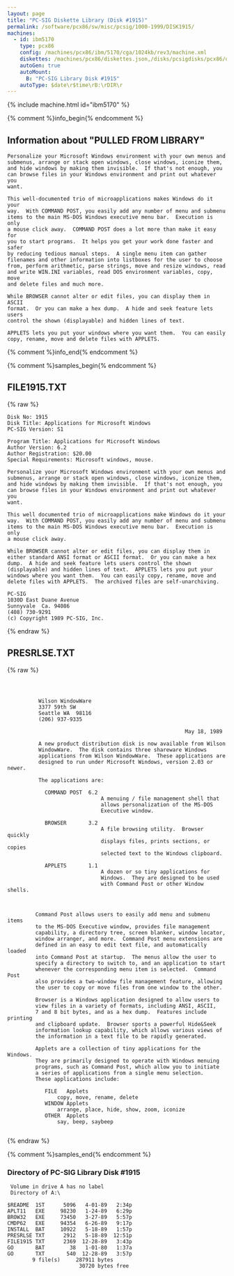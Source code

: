 ```yaml
---
layout: page
title: "PC-SIG Diskette Library (Disk #1915)"
permalink: /software/pcx86/sw/misc/pcsig/1000-1999/DISK1915/
machines:
  - id: ibm5170
    type: pcx86
    config: /machines/pcx86/ibm/5170/cga/1024kb/rev3/machine.xml
    diskettes: /machines/pcx86/diskettes.json,/disks/pcsigdisks/pcx86/diskettes.json
    autoGen: true
    autoMount:
      B: "PC-SIG Library Disk #1915"
    autoType: $date\r$time\rB:\rDIR\r
---
```


{% include machine.html id="ibm5170" %}

{% comment %}info_begin{% endcomment %}

## Information about "PULLED FROM LIBRARY"

    Personalize your Microsoft Windows environment with your own menus and
    submenus, arrange or stack open windows, close windows, iconize them,
    and hide windows by making them invisible.  If that's not enough, you
    can browse files in your Windows environment and print out whatever you
    want.
    
    This well-documented trio of microapplications makes Windows do it your
    way.  With COMMAND POST, you easily add any number of menu and submenu
    items to the main MS-DOS Windows executive menu bar.  Execution is only
    a mouse click away.  COMMAND POST does a lot more than make it easy for
    you to start programs.  It helps you get your work done faster and safer
    by reducing tedious manual steps.  A single menu item can gather
    filenames and other information into listboxes for the user to choose
    from, perform arithmetic, parse strings, move and resize windows, read
    and write WIN.INI variables, read DOS environment variables, copy, move
    and delete files and much more.
    
    While BROWSER cannot alter or edit files, you can display them in ASCII
    format.  Or you can make a hex dump.  A hide and seek feature lets users
    control the shown (displayable) and hidden lines of text.
    
    APPLETS lets you put your windows where you want them.  You can easily
    copy, rename, move and delete files with APPLETS.
{% comment %}info_end{% endcomment %}

{% comment %}samples_begin{% endcomment %}

## FILE1915.TXT

{% raw %}
```
Disk No: 1915                                                           
Disk Title: Applications for Microsoft Windows                          
PC-SIG Version: S1                                                      
                                                                        
Program Title: Applications for Microsoft Windows                       
Author Version: 6.2                                                     
Author Registration: $20.00                                             
Special Requirements: Microsoft windows, mouse.                         
                                                                        
Personalize your Microsoft Windows environment with your own menus and  
submenus, arrange or stack open windows, close windows, iconize them,   
and hide windows by making them invisible.  If that's not enough, you   
can browse files in your Windows environment and print out whatever you 
want.                                                                   
                                                                        
This well documented trio of microapplications make Windows do it your  
way.  With COMMAND POST, you easily add any number of menu and submenu  
items to the main MS-DOS Windows executive menu bar.  Execution is only 
a mouse click away.                                                     
                                                                        
While BROWSER cannot alter or edit files, you can display them in       
either standard ANSI format or ASCII format.  Or you can make a hex     
dump.  A hide and seek feature lets users control the shown             
(displayable) and hidden lines of text.  APPLETS lets you put your      
windows where you want them.  You can easily copy, rename, move and     
delete files with APPLETS.  The archived files are self-unarchiving.    
                                                                        
PC-SIG                                                                  
1030D East Duane Avenue                                                 
Sunnyvale  Ca. 94086                                                    
(408) 730-9291                                                          
(c) Copyright 1989 PC-SIG, Inc.                                         
```
{% endraw %}

## PRESRLSE.TXT

{% raw %}
```



          Wilson WindowWare
          3377 59th SW
          Seattle WA  98116
          (206) 937-9335

                                                         May 18, 1989

          A new product distribution disk is now available from Wilson
          WindowWare.  The disk contains three shareware Windows
          applications from Wilson WindowWare.  These applications are
          designed to run under Microsoft Windows, version 2.03 or newer.

          The applications are:

            COMMAND POST  6.2
                              A menuing / file management shell that
                              allows personalization of the MS-DOS
                              Executive window.

            BROWSER       3.2
                              A file browsing utility.  Browser quickly
                              displays files, prints sections, or copies 
                              selected text to the Windows clipboard.

            APPLETS       1.1
                              A dozen or so tiny applications for
                              Windows.  They are designed to be used
                              with Command Post or other Window shells.



         Command Post allows users to easily add menu and submenu items
         to the MS-DOS Executive window, provides file management
         capability, a directory tree, screen blanker, window locator,
         window arranger, and more.  Command Post menu extensions are
         defined in an easy to edit text file, and automatically loaded
         into Command Post at startup.  The menus allow the user to
         specify a directory to switch to, and an application to start
         whenever the corresponding menu item is selected.  Command Post
         also provides a two-window file management feature, allowing
         the user to copy or move files from one window to the other.

         Browser is a Windows application designed to allow users to
         view files in a variety of formats, including ANSI, ASCII,
         7 and 8 bit bytes, and as a hex dump.  Features include printing
         and clipboard update.  Browser sports a powerful Hide&Seek
         information lookup capability, which allows various views of
         the information in a text file to be rapidly generated.

         Applets are a collection of tiny applications for the Windows.
         They are primarily designed to operate with Windows menuing
         programs, such as Command Post, which allow you to initiate
         a series of applications from a single menu selection.
         These applications include:

            FILE   Applets
                copy, move, rename, delete
            WINDOW Applets
                arrange, place, hide, show, zoom, iconize
            OTHER  Applets
                say, beep, saybeep


```
{% endraw %}

{% comment %}samples_end{% endcomment %}

### Directory of PC-SIG Library Disk #1915

     Volume in drive A has no label
     Directory of A:\

    $README  1ST      5096   4-01-89   2:34p
    APLT11   EXE     98230   1-24-89   6:29p
    BROW32   EXE     73450   3-27-89   5:57p
    CMDP62   EXE     94354   6-26-89   9:17p
    INSTALL  BAT     10922   5-18-89   1:57p
    PRESRLSE TXT      2912   5-18-89  12:51p
    FILE1915 TXT      2369  12-28-89   3:43p
    GO       BAT        38   1-01-80   1:37a
    GO       TXT       540  12-28-89   3:57p
            9 file(s)     287911 bytes
                           30720 bytes free
